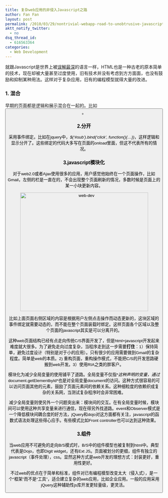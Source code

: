 ```yaml
---
title: 复杂web应用的非侵入Javascript之路
author: Fan Fan
layout: post
permalink: /2010/03/29/nontrivial-webapp-road-to-unobtrusive-javascript/
aktt_notify_twitter:
  - no
dsq_thread_id:
  - 616563364
categories:
  - Web Development
---
```

就跟Javascript是世界上被[误解最深][1]的语言一样，HTML也是一种古老的原本简单的技术，现在却被大量甚至过度使用，旧有技术并没有考虑到方方面面，也没有鼓励和抑制某种用法。这样对于复杂应用，旧有的编程模型就得大量的改进。

### 1. 混合

早期的页面都是逻辑和展示混合在一起的。比如<button id=&#8217;sub&#8217; onclick=&#8221;submitData();&#8221;/>。

### 2.分开

采用事件绑定。比如在jquery中，*$(&#8216;#sub&#8217;).bind(&#8216;click&#8217;, function(){&#8230;})*，这样逻辑和显示分开了。这些绑定的代码大多写在页面的*onload*里面，但这不代表所有的情况。

### 3.javascript模块化

对于web2.0或者Ajax使用很多的应用，用户感觉他始终在一个页面操作，比如Gmail，左侧的栏是一直在的，不会出现整个页面刷新的情况，多数时候是页面上的某一小块更新内容。

<img class="alignnone size-full wp-image-706" title="web-dev" src="http://fkpwolf.net/WordPress/wp-content/uploads/2010/03/web-dev.png" alt="web-dev" width="409" height="378" />

比如上面页面右侧区域的内容是根据用户左侧点击操作而动态更新的，这块区域的事件绑定就需要动态的，而不能在整个页面装载时绑定。这样页面各个区域以及整个页面的javascript其实是可以分离开的。

这种web页面结构已经有点走向传统C/S界面开发了，但是html+javascript开发起来难度就大很多。为了避免走向过度复杂，当程序走到这一步需要**打住**：1）保持简单，避免过度设计（特别是对于小的应用）。只有很少的应用需要做到Gmail的复杂程度。简单是web的本质。2) 重构页面，重构操作模式，不能把C/S的开发思路硬搬到web开发。3）使用RIA之类的胖客户。

模块化为减少全局变量的使用铺平了道路。全局变量不仅指*<script>title = &#8216;All';</script>*这种声明的变量，通过*document.getElementbyId*也是对全局变量document的访问。这种方式很容易的可以访问页面其他的元素，鼓励了页面元素间的依赖关系。这种细粒度的依赖织成复杂的关系网，当测试复杂程序时会非常困难。

减少全局变量则使另外一个问题突出来：模块间的交互。在有全局变量时候，模块间可以使用这种共享变量来进行通信，现在得另外找道路。event和Observer模式是一个降低模块间耦合度的好方法，jQuery和dojo对这方面都有关注，javascript的函数式语法处理这些得心应手。有些模式比如Front controller也可以达到这种效果。

### 3.组件

当web应用不可避免的走向B/S模式时，B/S中的组件模型也被复制到html中。典型代表是Dojo，也即Digit widget，还有Ext JS。页面被划分的更细，组件有独立的javascript（事件处理），css。显然这种方式是web开发的理想方式：封装更好，重用性更好。

不过web的优点在于简单和标准，组件对已有编程模型改变太大（侵入式），是一个“框架”而不是“工具”，适合建立复杂的web应用，比如企业应用。一般的应用采用jQuery这种辅助性js库开发更轻量级，更灵活。

 [1]: http://shiningray.cn/javascript-the-worlds-most-misunderstood-programming-language.html